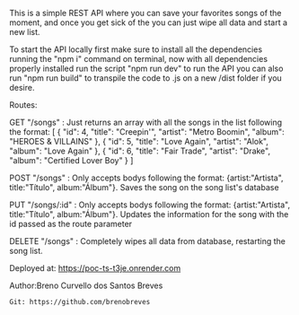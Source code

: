 This is a simple REST API where you can save your favorites songs of the moment, and once you get sick of the you can just wipe
all data and start a new list.

To start the API locally first make sure to install all the dependencies running the "npm i" command on terminal,
now with all dependencies properly installed run the script "npm run dev" to run the API you can also run "npm run build" to transpile
the code to .js on a new /dist folder if you desire.

Routes:

GET "/songs" : 
Just returns an array with all the songs in the list following the format:
[
  {
    "id": 4,
    "title": "Creepin'",
    "artist": "Metro Boomin",
    "album": "HEROES & VILLAINS"
  },
  {
    "id": 5,
    "title": "Love Again",
    "artist": "Alok",
    "album": "Love Again"
  },
  {
    "id": 6,
    "title": "Fair Trade",
    "artist": "Drake",
    "album": "Certified Lover Boy"
  }
]

POST "/songs" : 
Only accepts bodys following the format: {artist:"Artista", title:"Título", album:"Álbum"}.
Saves the song on the song list's database

PUT "/songs/:id" :
Only accepts bodys following the format: {artist:"Artista", title:"Título", album:"Álbum"}.
Updates the information for the song with the id passed as the route parameter

DELETE "/songs" :
Completely wipes all data from database, restarting the song list.

Deployed at: https://poc-ts-t3je.onrender.com

Author:Breno Curvello dos Santos Breves

`Git: https://github.com/brenobreves`
